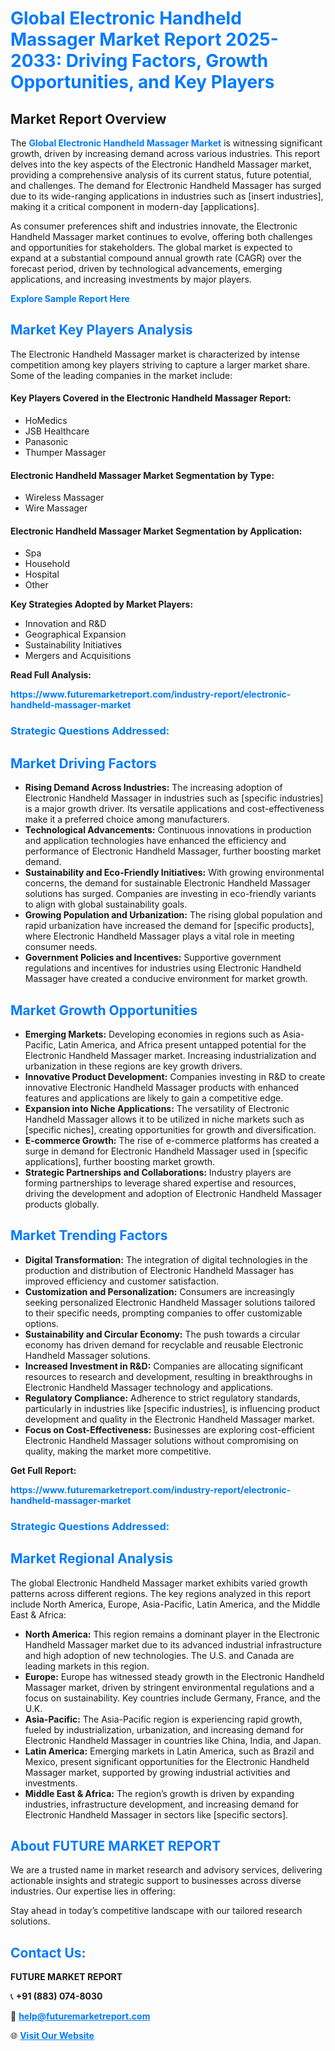 <h1 style="color: #007BFF;">Global Electronic Handheld Massager Market Report 2025-2033: Driving Factors, Growth Opportunities, and Key Players</h1>

<section id="overview">
<h2>Market Report Overview</h2>
<p>The <a href="https://www.futuremarketreport.com/industry-report/electronic-handheld-massager-market" style="color: #007BFF; text-decoration: none;"><strong>Global Electronic Handheld Massager Market</strong></a> is witnessing significant growth, driven by increasing demand across various industries. This report delves into the key aspects of the Electronic Handheld Massager market, providing a comprehensive analysis of its current status, future potential, and challenges. The demand for Electronic Handheld Massager has surged due to its wide-ranging applications in industries such as [insert industries], making it a critical component in modern-day [applications].</p>
<p>As consumer preferences shift and industries innovate, the Electronic Handheld Massager market continues to evolve, offering both challenges and opportunities for stakeholders. The global market is expected to expand at a substantial compound annual growth rate (CAGR) over the forecast period, driven by technological advancements, emerging applications, and increasing investments by major players.</p>
</section>

<section id="overview">
<p><a href="https://www.futuremarketreport.com/request-sample/reportId=108549" style="color: #007BFF; text-decoration: none;"><strong>Explore Sample Report Here</strong></a></p>
</section>

<section id="key-players">
<h2 style="color: #007BFF;">Market Key Players Analysis</h2>
<p>The Electronic Handheld Massager market is characterized by intense competition among key players striving to capture a larger market share. Some of the leading companies in the market include:</p>
<h4>Key Players Covered in the Electronic Handheld Massager Report:</h4>
<ul><li>HoMedics</li><li>JSB Healthcare</li><li>Panasonic</li><li>Thumper Massager</li></ul>
<h4>Electronic Handheld Massager Market Segmentation by Type:</h4>
<ul><li>Wireless Massager</li><li>Wire Massager</li></ul>

<h4>Electronic Handheld Massager Market Segmentation by Application:</h4>
<ul><li>Spa</li><li>Household</li><li>Hospital</li><li>Other</li></ul>
<p><strong>Key Strategies Adopted by Market Players:</strong></p>
<ul>
<li>Innovation and R&D</li>
<li>Geographical Expansion</li>
<li>Sustainability Initiatives</li>
<li>Mergers and Acquisitions</li>
</ul>
</section>

<section>
<p><strong>Read Full Analysis: </strong></p><a href="https://www.futuremarketreport.com/industry-report/electronic-handheld-massager-market" style="color: #007BFF; text-decoration: none;"><strong>https://www.futuremarketreport.com/industry-report/electronic-handheld-massager-market</strong></a>
<h3 style="color: #007BFF;">Strategic Questions Addressed:</h3>
</section>

<section id="driving-factors">
<h2 style="color: #007BFF;">Market Driving Factors</h2>
<ul>
<li><strong>Rising Demand Across Industries:</strong> The increasing adoption of Electronic Handheld Massager in industries such as [specific industries] is a major growth driver. Its versatile applications and cost-effectiveness make it a preferred choice among manufacturers.</li>
<li><strong>Technological Advancements:</strong> Continuous innovations in production and application technologies have enhanced the efficiency and performance of Electronic Handheld Massager, further boosting market demand.</li>
<li><strong>Sustainability and Eco-Friendly Initiatives:</strong> With growing environmental concerns, the demand for sustainable Electronic Handheld Massager solutions has surged. Companies are investing in eco-friendly variants to align with global sustainability goals.</li>
<li><strong>Growing Population and Urbanization:</strong> The rising global population and rapid urbanization have increased the demand for [specific products], where Electronic Handheld Massager plays a vital role in meeting consumer needs.</li>
<li><strong>Government Policies and Incentives:</strong> Supportive government regulations and incentives for industries using Electronic Handheld Massager have created a conducive environment for market growth.</li>
</ul>
</section>

<section id="growth-opportunities">
<h2 style="color: #007BFF;">Market Growth Opportunities</h2>
<ul>
<li><strong>Emerging Markets:</strong> Developing economies in regions such as Asia-Pacific, Latin America, and Africa present untapped potential for the Electronic Handheld Massager market. Increasing industrialization and urbanization in these regions are key growth drivers.</li>
<li><strong>Innovative Product Development:</strong> Companies investing in R&D to create innovative Electronic Handheld Massager products with enhanced features and applications are likely to gain a competitive edge.</li>
<li><strong>Expansion into Niche Applications:</strong> The versatility of Electronic Handheld Massager allows it to be utilized in niche markets such as [specific niches], creating opportunities for growth and diversification.</li>
<li><strong>E-commerce Growth:</strong> The rise of e-commerce platforms has created a surge in demand for Electronic Handheld Massager used in [specific applications], further boosting market growth.</li>
<li><strong>Strategic Partnerships and Collaborations:</strong> Industry players are forming partnerships to leverage shared expertise and resources, driving the development and adoption of Electronic Handheld Massager products globally.</li>
</ul>
</section>

<section id="trending-factors">
<h2 style="color: #007BFF;">Market Trending Factors</h2>
<ul>
<li><strong>Digital Transformation:</strong> The integration of digital technologies in the production and distribution of Electronic Handheld Massager has improved efficiency and customer satisfaction.</li>
<li><strong>Customization and Personalization:</strong> Consumers are increasingly seeking personalized Electronic Handheld Massager solutions tailored to their specific needs, prompting companies to offer customizable options.</li>
<li><strong>Sustainability and Circular Economy:</strong> The push towards a circular economy has driven demand for recyclable and reusable Electronic Handheld Massager solutions.</li>
<li><strong>Increased Investment in R&D:</strong> Companies are allocating significant resources to research and development, resulting in breakthroughs in Electronic Handheld Massager technology and applications.</li>
<li><strong>Regulatory Compliance:</strong> Adherence to strict regulatory standards, particularly in industries like [specific industries], is influencing product development and quality in the Electronic Handheld Massager market.</li>
<li><strong>Focus on Cost-Effectiveness:</strong> Businesses are exploring cost-efficient Electronic Handheld Massager solutions without compromising on quality, making the market more competitive.</li>
</ul>
</section>

<section>
<p><strong>Get Full Report: </strong></p><a href="https://www.futuremarketreport.com/industry-report/electronic-handheld-massager-market" style="color: #007BFF; text-decoration: none;"><strong>https://www.futuremarketreport.com/industry-report/electronic-handheld-massager-market</strong></a>
<h3 style="color: #007BFF;">Strategic Questions Addressed:</h3>
</section>


<section id="regional-analysis">
<h2 style="color: #007BFF;">Market Regional Analysis</h2>
<p>The global Electronic Handheld Massager market exhibits varied growth patterns across different regions. The key regions analyzed in this report include North America, Europe, Asia-Pacific, Latin America, and the Middle East & Africa:</p>
<ul>
<li><strong>North America:</strong> This region remains a dominant player in the Electronic Handheld Massager market due to its advanced industrial infrastructure and high adoption of new technologies. The U.S. and Canada are leading markets in this region.</li>
<li><strong>Europe:</strong> Europe has witnessed steady growth in the Electronic Handheld Massager market, driven by stringent environmental regulations and a focus on sustainability. Key countries include Germany, France, and the U.K.</li>
<li><strong>Asia-Pacific:</strong> The Asia-Pacific region is experiencing rapid growth, fueled by industrialization, urbanization, and increasing demand for Electronic Handheld Massager in countries like China, India, and Japan.</li>
<li><strong>Latin America:</strong> Emerging markets in Latin America, such as Brazil and Mexico, present significant opportunities for the Electronic Handheld Massager market, supported by growing industrial activities and investments.</li>
<li><strong>Middle East & Africa:</strong> The region’s growth is driven by expanding industries, infrastructure development, and increasing demand for Electronic Handheld Massager in sectors like [specific sectors].</li>
</ul>
</section>

<footer>
<h2 style="color: #007BFF;">About FUTURE MARKET REPORT</h2>
<p>We are a trusted name in market research and advisory services, delivering actionable insights and strategic support to businesses across diverse industries. Our expertise lies in offering:</p>

<p>Stay ahead in today’s competitive landscape with our tailored research solutions.</p>

<h2 style="color: #007BFF;">Contact Us:</h2>
<p><strong>FUTURE MARKET REPORT</strong></p>
<p>📞 <strong>+91 (883) 074-8030</strong></p>
<p>📧 <strong><a href="mailto:help@futuremarketreport.com" style="color: #007BFF;">help@futuremarketreport.com</a></strong></p>
<p>🌐 <strong><a href="https://www.futuremarketreport.com/" style="color: #007BFF;">Visit Our Website</a></strong></p>
</footer>